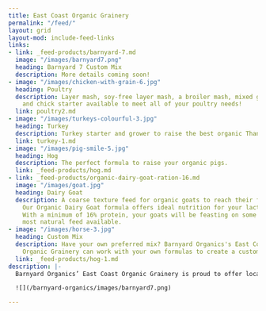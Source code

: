 ```yaml
---
title: East Coast Organic Grainery
permalink: "/feed/"
layout: grid
layout-mod: include-feed-links
links:
- link: _feed-products/barnyard-7.md
  image: "/images/barnyard7.png"
  heading: Barnyard 7 Custom Mix
  description: More details coming soon!
- image: "/images/chicken-with-grain-6.jpg"
  heading: Poultry
  description: Layer mash, soy-free layer mash, a broiler mash, mixed grain scratch
    and chick starter available to meet all of your poultry needs!
  link: poultry2.md
- image: "/images/turkeys-colourful-3.jpg"
  heading: Turkey
  description: Turkey starter and grower to raise the best organic Thanksgiving dinner!
  link: turkey-1.md
- image: "/images/pig-smile-5.jpg"
  heading: Hog
  description: The perfect formula to raise your organic pigs.
  link: _feed-products/hog.md
- link: _feed-products/organic-dairy-goat-ration-16.md
  image: "/images/goat.jpg"
  heading: Dairy Goat
  description: A coarse texture feed for organic goats to reach their full potential.
    Our Organic Dairy Goat formula offers ideal nutrition for your lactating goats.
    With a minimum of 16% protein, your goats will be feasting on some of the best,
    most natural feed available.
- image: "/images/horse-3.jpg"
  heading: Custom Mix
  description: Have your own preferred mix? Barnyard Organics's East Coast Organic
    Organic Grainery can work with your own formulas to create a custom feed.
  link: _feed-products/hog-1.md
description: |-
  Barnyard Organics’ East Coast Organic Grainery is proud to offer locally-grown and milled 100% organic feed for your livestock needs!  CFIA-approved mix formulas available for laying hens and poultry, broiler birds, turkeys, hogs, goats, and custom mixing is also an option!

  ![](/barnyard-organics/images/barnyard7.png)

---
```


